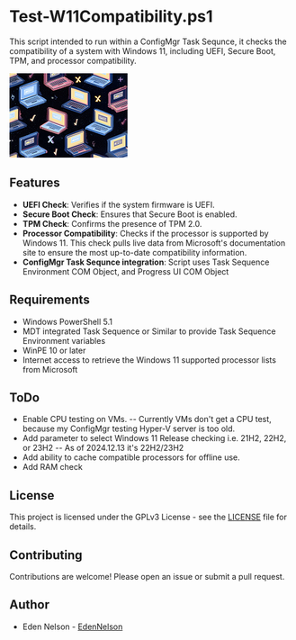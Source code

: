 # Test-W11Compatibility.ps1
 This script intended to run within a ConfigMgr Task Sequnce, it checks the compatibility of a system with Windows 11, including UEFI, Secure Boot, TPM, and processor compatibility.

![Test-W11Compatibility](Test-W11Compatibility.png)

## Features

- **UEFI Check**: Verifies if the system firmware is UEFI.
- **Secure Boot Check**: Ensures that Secure Boot is enabled.
- **TPM Check**: Confirms the presence of TPM 2.0.
- **Processor Compatibility**: Checks if the processor is supported by Windows 11. This check pulls live data from Microsoft's documentation site to ensure the most up-to-date compatibility information.
- **ConfigMgr Task Sequnce integration**: Script uses Task Sequence Environment COM Object, and Progress UI COM Object

## Requirements

- Windows PowerShell 5.1
- MDT integrated Task Sequence or Similar to provide Task Sequence Environment variables
- WinPE 10 or later
- Internet access to retrieve the Windows 11 supported processor lists from Microsoft

## ToDo

- Enable CPU testing on VMs. -- Currently VMs don't get a CPU test, because my ConfigMgr testing Hyper-V server is too old.
- Add parameter to select Windows 11 Release checking i.e. 21H2, 22H2, or 23H2 -- As of 2024.12.13 it's 22H2/23H2
- Add ability to cache compatible processors for offline use.
- Add RAM check

## License

This project is licensed under the GPLv3 License - see the [LICENSE](LICENSE) file for details.

## Contributing

Contributions are welcome! Please open an issue or submit a pull request.

## Author

- Eden Nelson - [EdenNelson](https://github.com/EdenNelson)